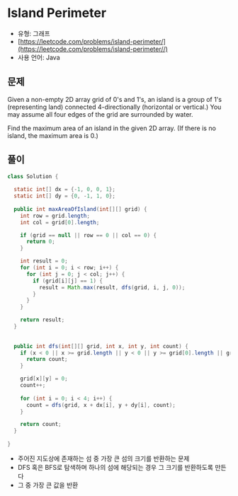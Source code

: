 Island Perimeter
========

- 유형: 그래프
- [https://leetcode.com/problems/island-perimeter/](https://leetcode.com/problems/island-perimeter//)
- 사용 언어: Java


## 문제

Given a non-empty 2D array grid of 0's and 1's, an island is a group of 1's (representing land) connected 4-directionally (horizontal or vertical.) You may assume all four edges of the grid are surrounded by water.

Find the maximum area of an island in the given 2D array. (If there is no island, the maximum area is 0.)


## 풀이

```java
class Solution {
    
  static int[] dx = {-1, 0, 0, 1};
  static int[] dy = {0, -1, 1, 0};
  
  public int maxAreaOfIsland(int[][] grid) {
    int row = grid.length;
    int col = grid[0].length;

    if (grid == null || row == 0 || col == 0) {
      return 0;
    }

    int result = 0;
    for (int i = 0; i < row; i++) {
      for (int j = 0; j < col; j++) {
        if (grid[i][j] == 1) {
          result = Math.max(result, dfs(grid, i, j, 0));
        }
      }
    }

    return result;
  }
  
  
  public int dfs(int[][] grid, int x, int y, int count) {
    if (x < 0 || x >= grid.length || y < 0 || y >= grid[0].length || grid[x][y] != 1) {
      return count;
    }

    grid[x][y] = 0;
    count++;
    
    for (int i = 0; i < 4; i++) {
      count = dfs(grid, x + dx[i], y + dy[i], count);
    }

    return count;
  }
    
}
```

- 주어진 지도상에 존재하는 섬 중 가장 큰 섬의 크기를 반환하는 문제
- DFS 혹은 BFS로 탐색하며 하나의 섬에 해당되는 경우 그 크기를 반환하도록 만든다
- 그 중 가장 큰 값을 반환
